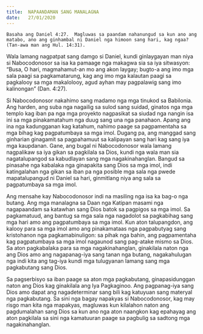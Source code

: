 ```yaml
---
title:  NAPAANDAMAN SANG MANALAGNA
date:   27/01/2020
---
```


`Basaha ang Daniel 4:27.  Magluwas sa paandam nahanungud sa kun ano ang matabo, ano ang ginhambal ni Daniel nga himoon sang hari, kag ngaa? (Tan-awa man ang Hul. 14:31).`

Wala lamang nagpatpat sang damgo si Daniel, kundi ginlaygayan man niya si Nabocodonosor sa isa ka pamaage nga makagwa sia sa iya sitwasyon: “Busa, O hari, magmahamut-an mo ang akon laygay; bugto-a ang imo mga sala paagi sa pagkamatarung, kag ang imo mga kalautan paagi sa pagkalooy sa mga makalolooy, agud ayhan may pagpalawig sang imo kalinongan” (Dan. 4:27).  

Si Nabocodonosor nakahimo sang madamo nga mga tinukod sa Babilonia.  Ang harden, ang suba nga nagailig sa sulod sang suidad, ginatos nga mga templo kag iban pa nga mga proyekto nagpasikat sa siudad nga nangin isa ini sa mga pinakamatahum nga duug sang una nga panahaon.  Apang ang ina nga kadungganan kag katahum, nahimo paage sa pagpamentaha sa mga bihag kag pagpatumbaya sa mga imol.  Dugang pa, ang manggad sang ginharian ginagamit sa pagpahamuut sa kalipayan sang hari kag sang iya mga kaupdanan.  Gane, ang bugal ni Nabocodonosor wala lamang nagpalikaw sa iya gikan sa pagkilala sa Dios, kundi nga wala man sia nagatalupangod sa kabudlayan sang mga nagakinahanglan.  Bangud sa pinasahe nga kabalaka nga ginapakita sang Dios sa mga imol, indi katingalahan nga gikan sa iban pa nga posible mga sala nga pwede mapatalupangud ni Daniel sa hari, ginmitlang niya ang sala sa pagpatumbaya sa mga imol.

Ang mensahe kay Nabocodonosor indi na masiling nga isa ka bag-o nga butang.  Ang mga manalagna sa Daan nga Katipan masami nga nagapaandam sa katawhan sang Dios batok sa pagpigos sa mga imol.  Sa pagkamatuud, ang bantug sa mga sala nga nagadolot sa pagkabihag sang mga hari amo ang pagpatumbaya sa mga imol.  Kun aton talupangdon, ang kalooy para sa mga imol amo ang pinakamataas nga pagpabutyag sang kristohanon nga pagkamabinuligon: sa pihak nga bahin, ang pagpamentaha kag pagpatumbaya sa mga imol nagaunod sang pag-atake mismo sa Dios.  Sa aton pagkabalaka para sa mga nagakinahanglan, ginakilala naton nga ang Dios amo ang nagapanag-iya sang tanan nga butang, nagakahulugan nga indi kita ang tag-iya kundi mga tulugyanan lamang sang mga pagkabutang sang Dios. 

Sa pagserbisyo sa iban paage sa aton mga pagkabutang, ginapasidunggan naton ang Dios kag ginakilala ang Iya Pagkaginoo.  Ang pagpanag-iya sang Dios amo dapat ang nagadeterminar sang bili kag katuyuan sang materyal nga pagkabutang.  Sa sini nga bagay napakyas si Nabocodonosor, kag may risgo man kita nga mapakyas, magluwas kun kilalahon naton ang pagdumalahan sang Dios sa kun ano nga aton naangkon kag epahayag ang aton pagkilala sa sini nga kamatuuran paage sa pagbulig sa sadtong mga nagakinahanglan.